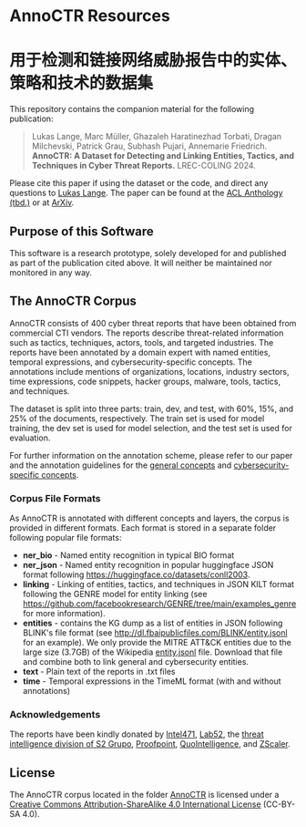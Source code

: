 <!---

    Copyright (c) 2023 Robert Bosch GmbH and its subsidiaries.

-->

# AnnoCTR Resources
# 用于检测和链接网络威胁报告中的实体、策略和技术的数据集
This repository contains the companion material for the following publication:

> Lukas Lange, Marc Müller, Ghazaleh Haratinezhad Torbati, Dragan Milchevski, Patrick Grau, Subhash Pujari, Annemarie Friedrich. **AnnoCTR: A Dataset for Detecting and Linking Entities, Tactics, and Techniques in Cyber Threat Reports.** LREC-COLING 2024.

Please cite this paper if using the dataset or the code, and direct any questions to [Lukas Lange](mailto:lukas.lange@de.bosch.com).
The paper can be found at the [ACL Anthology (tbd.)](https://www.aclweb.org/anthology/TODO/) or at
[ArXiv](https://arxiv.org/abs/2404.07765).


## Purpose of this Software 

This software is a research prototype, solely developed for and published as
part of the publication cited above. It will neither be maintained nor monitored in any way.


## The AnnoCTR Corpus

AnnoCTR consists of 400 cyber threat reports that have been obtained from commercial CTI vendors. 
The reports describe threat-related information such as tactics, techniques, actors, tools, and targeted industries. 
The reports have been annotated by a domain expert with named entities, temporal expressions, and cybersecurity-specific concepts. 
The annotations include mentions of organizations, locations, industry sectors, time expressions, 
code snippets, hacker groups, malware, tools, tactics, and techniques.

The dataset is split into three parts: train, dev, and test, with 60%, 15%, and 25% of the documents, 
respectively. 
The train set is used for model training, the dev set is used for model selection, 
and the test set is used for evaluation.

For further information on the annotation scheme, 
please refer to our paper and the annotation guidelines for the 
[general concepts](Annotation_Guidelines_General_Layer.pdf) and 
[cybersecurity-specific concepts](Annotation_Guidelines_Cysec_Layer.pdf).

### Corpus File Formats

As AnnoCTR is annotated with different concepts and layers, the corpus is provided in different formats.
Each format is stored in a separate folder following popular file formats:

* **ner_bio** - Named entity recognition in typical BIO format
* **ner_json** - Named entity recognition in popular huggingface JSON format following https://huggingface.co/datasets/conll2003.
* **linking** - Linking of entities, tactics, and techniques in JSON KILT format 
following the GENRE model for entity linking (see https://github.com/facebookresearch/GENRE/tree/main/examples_genre for more information).
* **entities** - contains the KG dump as a list of entities in JSON following BLINK's file format 
(see http://dl.fbaipublicfiles.com/BLINK/entity.jsonl for an example). 
We only provide the MITRE ATT&CK entities due to the large size (3.7GB) of the Wikipedia [entity.jsonl](http://dl.fbaipublicfiles.com/BLINK/entity.jsonl) file. 
Download that file and combine both to link general and cybersecurity entities.
* **text** - Plain text of the reports in .txt files
* **time** - Temporal expressions in the TimeML format (with and without annotations)


### Acknowledgements

The reports have been kindly donated by 
[Intel471](https://intel471.com/blog}), 
[Lab52](https://lab52.io/blog/), 
the [threat intelligence division of S2 Grupo](https://s2grupo.es/), 
[Proofpoint](https://www.proofpoint.com/us/blog), 
[QuoIntelligence](https://quointelligence.eu/blog), 
and [ZScaler](https://www.zscaler.com/blogs/security-research).


## License

The AnnoCTR corpus located in the folder [AnnoCTR](AnnoCTR) is licensed under a [Creative Commons Attribution-ShareAlike 4.0 International License](http://creativecommons.org/licenses/by-sa/4.0/) (CC-BY-SA 4.0).
